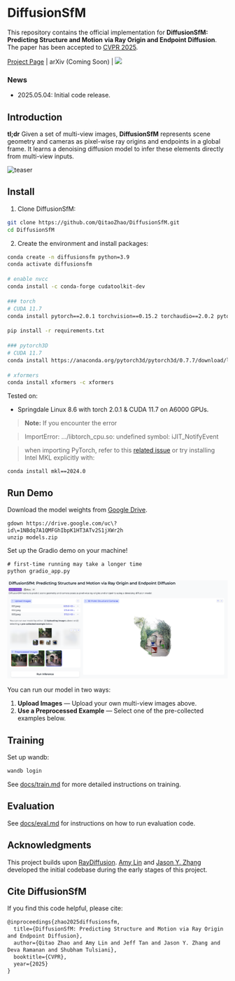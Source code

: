 # DiffusionSfM

This repository contains the official implementation for **DiffusionSfM: Predicting Structure and Motion**
**via Ray Origin and Endpoint Diffusion**. The paper has been accepted to [CVPR 2025](https://cvpr.thecvf.com/Conferences/2025).

[Project Page](https://qitaozhao.github.io/DiffusionSfM) | arXiv (Coming Soon) | <a href='https://huggingface.co/spaces/qitaoz/DiffusionSfM'><img src='https://img.shields.io/badge/%F0%9F%A4%97%20Hugging%20Face-Demo-blue'></a>

### News

- 2025.05.04: Initial code release.

## Introduction

**tl;dr** Given a set of multi-view images, **DiffusionSfM** represents scene geometry and cameras as pixel-wise ray origins and endpoints in a global frame. It learns a denoising diffusion model to infer these elements directly from multi-view inputs.

![teaser](https://raw.githubusercontent.com/QitaoZhao/QitaoZhao.github.io/main/research/DiffusionSfM/figures/teaser.png)

## Install

1. Clone DiffusionSfM:

```bash
git clone https://github.com/QitaoZhao/DiffusionSfM.git
cd DiffusionSfM
```

2. Create the environment and install packages:

```bash
conda create -n diffusionsfm python=3.9
conda activate diffusionsfm

# enable nvcc
conda install -c conda-forge cudatoolkit-dev

### torch
# CUDA 11.7
conda install pytorch==2.0.1 torchvision==0.15.2 torchaudio==2.0.2 pytorch-cuda=11.7 -c pytorch -c nvidia

pip install -r requirements.txt

### pytorch3D
# CUDA 11.7
conda install https://anaconda.org/pytorch3d/pytorch3d/0.7.7/download/linux-64/pytorch3d-0.7.7-py39_cu117_pyt201.tar.bz2

# xformers
conda install xformers -c xformers
```

Tested on:

- Springdale Linux 8.6 with torch 2.0.1 & CUDA 11.7 on A6000 GPUs.

> **Note:** If you encounter the error

> ImportError: .../libtorch_cpu.so: undefined symbol: iJIT_NotifyEvent

> when importing PyTorch, refer to this [related issue](https://github.com/coleygroup/shepherd-score/issues/1) or try installing Intel MKL explicitly with:

```
conda install mkl==2024.0  
```

## Run Demo

Download the model weights from [Google Drive](https://drive.google.com/file/d/1NBdq7A1QMFGhIbpK1HT3ATv2S1jXWr2h/view?usp=drive_link).

```
gdown https://drive.google.com/uc\?id\=1NBdq7A1QMFGhIbpK1HT3ATv2S1jXWr2h
unzip models.zip
```

Set up the Gradio demo on your machine!

```
# first-time running may take a longer time
python gradio_app.py
```

![teaser](assets/demo.png)

You can run our model in two ways:

1. **Upload Images** — Upload your own multi-view images above.
2. **Use a Preprocessed Example** — Select one of the pre-collected examples below.

## Training

Set up wandb:

```bash
wandb login
```

See [docs/train.md](https://github.com/QitaoZhao/DiffusionSfM/blob/main/docs/train.md) for more detailed instructions on training.

## Evaluation

See [docs/eval.md](https://github.com/QitaoZhao/DiffusionSfM/blob/main/docs/eval.md) for instructions on how to run evaluation code.

## Acknowledgments

This project builds upon [RayDiffusion](https://github.com/jasonyzhang/RayDiffusion). [Amy Lin](https://amyxlase.github.io/) and [Jason Y. Zhang](https://jasonyzhang.com/) developed the initial codebase during the early stages of this project.

## Cite DiffusionSfM

If you find this code helpful, please cite:

```
@inproceedings{zhao2025diffusionsfm,
  title={DiffusionSfM: Predicting Structure and Motion via Ray Origin and Endpoint Diffusion}, 
  author={Qitao Zhao and Amy Lin and Jeff Tan and Jason Y. Zhang and Deva Ramanan and Shubham Tulsiani},
  booktitle={CVPR},
  year={2025}
}
```